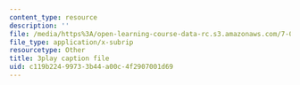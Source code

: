 ```yaml
---
content_type: resource
description: ''
file: /media/https%3A/open-learning-course-data-rc.s3.amazonaws.com/7-01sc-fundamentals-of-biology-fall-2011/c119b22499733b44a00c4f2907001d69_1eGsdK1fPLM.srt
file_type: application/x-subrip
resourcetype: Other
title: 3play caption file
uid: c119b224-9973-3b44-a00c-4f2907001d69
---
```


